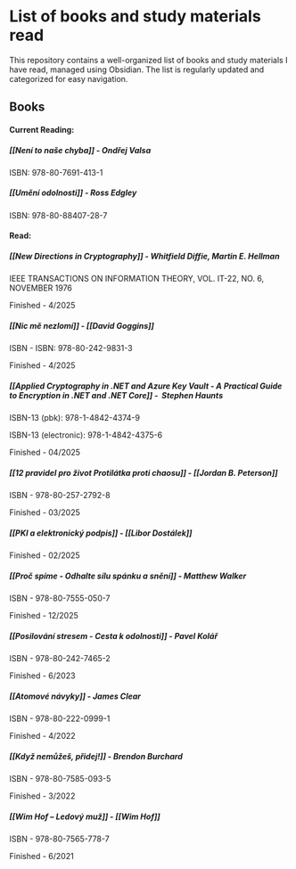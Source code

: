 # List of books and study materials read
This repository contains a well-organized list of books and study materials I have read, managed using Obsidian. The list is regularly updated and categorized for easy navigation.

## Books

#### Current Reading:

##### [[Není to naše chyba]] - Ondřej Valsa

ISBN: 978-80-7691-413-1

##### [[Umění odolnosti]] - Ross Edgley

ISBN: 978-80-88407-28-7
#### Read:

##### [[New Directions in Cryptography]] - Whitfield Diffie, Martin E. Hellman

IEEE TRANSACTIONS ON INFORMATION THEORY, VOL. IT-22, NO. 6, NOVEMBER 1976

Finished - 4/2025

##### [[Nic mě nezlomí]] - [[David Goggins]] 

ISBN - ISBN: 978-80-242-9831-3 

Finished - 4/2025

##### [[Applied Cryptography in .NET and Azure Key Vault - A Practical Guide to Encryption in .NET and .NET Core]] -  Stephen Haunts

ISBN-13 (pbk): 978-1-4842-4374-9

ISBN-13 (electronic): 978-1-4842-4375-6

Finished - 04/2025

##### [[12 pravidel pro život Protilátka proti chaosu]] - [[Jordan B. Peterson]]

ISBN - 978-80-257-2792-8 

Finished - 03/2025

##### [[PKI a elektronický podpis]] - [[Libor Dostálek]] 

Finished - 02/2025

##### [[Proč spíme - Odhalte sílu spánku a snění]] - Matthew Walker  

ISBN - 978-80-7555-050-7

Finished - 12/2025

##### [[Posilování stresem - Cesta k odolnosti]] - Pavel Kolář 

ISBN - 978-80-242-7465-2

Finished - 6/2023

##### [[Atomové návyky]] - James Clear

ISBN - 978-80-222-0999-1

Finished - 4/2022

##### [[Když nemůžeš, přidej!]] - Brendon Burchard

ISBN - 978-80-7585-093-5

Finished - 3/2022

##### [[Wim Hof – Ledový muž]] - [[Wim Hof]]

ISBN - 978-80-7565-778-7

Finished - 6/2021



